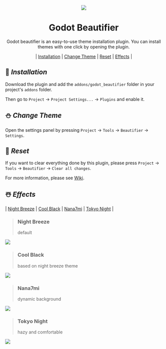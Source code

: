 <div align="center">
  <img src="https://user-images.githubusercontent.com/122121703/219341548-df23da94-440e-42a1-b3ca-2e4f99b0e05f.png">

  <h1>Godot Beautifier</h1>

  Godot beautifier is an easy-to-use theme installation plugin. You can install themes with one click by opening the plugin.

  | [Installation](#1) | [Change Theme](#2) | [Reset](#3) | [Effects](#4) |
</div>

<span id="1"/>

## 🎉 ***Installation***

Download the plugin and add the `addons/godot_beautifier` folder in your project's `addons` folder.

Then go to `Project` -> `Project Settings...` -> `Plugins` and enable it.

<span id="2"/>

## ⛄ ***Change Theme***

Open the settings panel by pressing `Project` -> `Tools` -> `Beautifier` -> `Settings`.

<span id="3"/>

## 🍺 ***Reset***

If you want to clear everything done by this plugin, please press `Project` -> `Tools` -> `Beautifier` -> `Clear all changes`.

For more information, please see [Wiki](https://github.com/cdpude/GodotBeautifier/wiki).

<span id="4"/>

## ☃️ ***Effects***

| [Night Breeze](#5) | [Cool Black](#6) | [Nana7mi](#7) | [Tokyo Night](#8) |

> ### Night Breeze
> default
<span id="5"/>
<img src="https://user-images.githubusercontent.com/122121703/215975500-e274bcfa-c9ad-445c-91e4-d15fc47db3e4.png">

> ### Cool Black
> based on night breeze theme
<span id="6"/>
<img src="https://user-images.githubusercontent.com/122121703/215976002-30c7435b-38c7-4771-b7de-a1985074f3d2.png">

> ### Nana7mi
> dynamic background
<span id="7"/>
<img src="https://user-images.githubusercontent.com/122121703/219942634-1e6e24a6-6033-438e-82c3-57a3a9a910ed.png">

> ### Tokyo Night
> hazy and comfortable
<span id="8"/>
<img src="https://user-images.githubusercontent.com/122121703/221433847-b0030bd9-33d9-46de-abf7-e5070b6ea07f.png">
